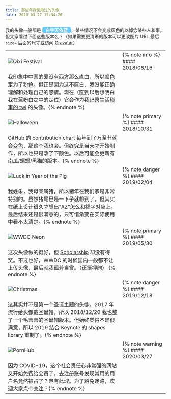 ```yaml
---
title: 那些年我使用过的头像
date: 2020-03-27 15:34:26
---
```


我的头像一般都是 <strong style="color:white;background-color:#66ccff;border-radius:5px;padding:0 10px;">白字天依蓝</strong>，某些情况下会变成灰色的以悼念某些人和事。但大家看过下面这些版本么？（如果需要更清晰的版本可以更改图片 URL 最后 `size=` 后面的尺寸或访问 [Gravatar](https://gravatar.com/apollonyan)）

<!-- 2018/4/17 Rainbow, doesn't look good. so maybe checkback later -->

|||
| -- | -- |
| ![Qixi Festival](https://1.gravatar.com/userimage/102369060/7a4e6483b100f709b2f946efac552807?size=200) | {% note info %} #### 2018/08/16 | 七夕
我印象中中国的爱没有西方那么直白，所以颜色定为了粉色。但正是因为这不直白，我没能正确理解和处理自己的感情。现在（直到以后想明白我在蓝粉白之中的定位）它会作为我[记录生活琐事的 twi](https://twitter.com/apollozhu_) 的头像。{% endnote %} |
| ![Halloween](https://0.gravatar.com/userimage/102369060/9cd71fbab01a73f61d87c4c2deb7ffc2?size=200) | {% note primary %} #### 2018/10/31 | Halloween
GitHub 的 contribution chart 每年到了万圣节就会[变色](https://github.com/jasonlong/isometric-contributions/issues/65)，那这个我也会。但终究是当天才开始制作，所以也只是改了下颜色。以后可能会更新有南瓜/蝙蝠/黑猫的版本。{% endnote %} |
| ![Luck in Year of the Pig](https://0.gravatar.com/userimage/102369060/1f3a207839546b73b8510862b4a724c2?size=200) | {% note danger %} #### 2019/02/04 | 猪年福dao了
我姓朱，我母亲属猪，所以猪年在我们家是非常特别的。虽然猪尾巴是一下子就想到了，但其实在纸上设计很久才想出“AZ”怎么和福字对应上。最后结果还是很满意的，只可惜渐变在实际使用中看不太清楚。{% endnote %} |
| ![WWDC Neon](https://2.gravatar.com/userimage/102369060/e6ee18c8271a2308eb6d923afcff4fa3?size=200) | {% note primary %} #### 2019/05/30 | WWDC19
这次头像做的挺好，但 [Scholarship](https://developer.apple.com/wwdc19/scholarships/) 却没有得奖。不过也好，WWDC 的时候国内一般都不让上传头像，最后就我孤芳自赏。（还挺押韵） {% endnote %} |
| ![Christmas](https://0.gravatar.com/userimage/102369060/05c1c03e86fc67e97254865522bd104a?size=200)| {% note danger %} #### 2019/12/18 | Christmas
这其实并不是第一个圣诞主题的头像。2017 年流行给头像戴圣诞帽，所以 2018/12/20 我也整了一个毛茸茸的圣诞帽版本。但始终觉得不是很满意，所以 2019 结合 Keynote 的 shapes library 重制了。{% endnote %} |
| ![PornHub](https://2.gravatar.com/userimage/102369060/6546a6c107774206bdb5adb2013b2235?size=200)| {% note warning %} #### 2020/03/27 | Stayhome hub
因为 COVID-19，这个社会责任心非常强的网站又开始免费给会员了，去注册账号发现常用的用户名竟然被占了？岂有此理。为了避免迷路，欢迎大家点个[关注](https://www.pornhub.com/users/apollonyan)？{% endnote %} |
